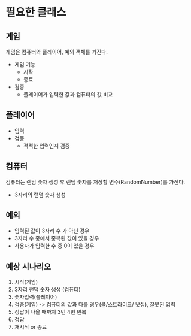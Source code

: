 # 필요한 클래스

## 게임
게임은 컴퓨터와 플레이어, 예외 객체를 가진다.
- 게임 기능
    - 시작
    - 종료
- 검증
    - 플레이어가 입력한 값과 컴퓨터의 값 비교

## 플레이어
- 입력
- 검증
  - 적적한 입력인지 검증

## 컴퓨터
컴퓨터는 랜덤 숫자 생성 후 랜덤 숫자를 저장할 변수(RandomNumber)를 가진다.
- 3자리의 랜덤 숫자 생성

## 예외
- 입력된 값이 3자리 수 가 아닌 경우
- 3자리 수 중에서 중복된 값이 있을 경우
- 사용자가 입력한 수 중 0이 있을 경우

## 예상 시나리오
1. 시작(게임)
2. 3자리 랜덤 숫자 생성 (컴퓨터)
3. 숫자입력(플레이어)
4. 검증(게임) -> 컴퓨터의 값과 다를 경우(볼/스트라이크/ 낫싱), 잘못된 입력
5. 정답이 나올 때까지 3번 4번 반복
6. 정답
7. 재시작 or 종료

